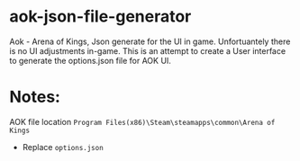 # aok-json-file-generator
Aok - Arena of Kings, Json generate for the UI in game. Unfortuantely there is no UI adjustments in-game. This is an attempt to create a User interface to generate the options.json file for AOK UI.


# Notes:
AOK file location ```Program Files(x86)\Steam\steamapps\common\Arena of Kings```
  - Replace ```options.json```
